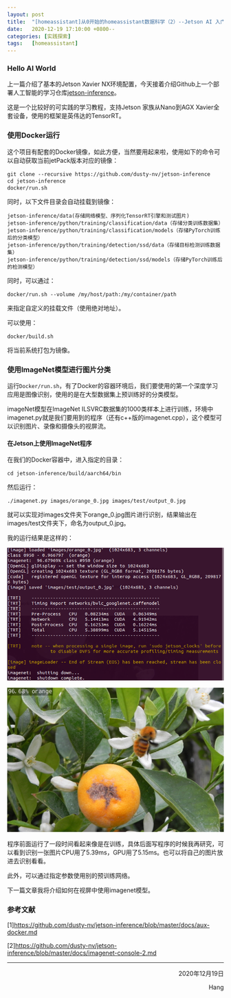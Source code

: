 ```yaml
---
layout: post
title:  "[homeassistant]从0开始的homeassistant数据科学（2）--Jetson AI 入门"
date:   2020-12-19 17:10:00 +0800--
categories: [实践探索]
tags:   [homeassistant]
---
```


### Hello AI World

上一篇介绍了基本的Jetson Xavier NX环境配置，今天接着介绍Github上一个部署人工智能的学习仓库[jetson-inference](https://github.com/dusty-nv/jetson-inference)。

这是一个比较好的可实践的学习教程，支持Jetson 家族从Nano到AGX Xavier全套设备，使用的框架是英伟达的TensorRT。

### 使用Docker运行

这个项目有配套的Docker镜像，如此方便，当然要用起来啦，使用如下的命令可以自动获取当前jetPack版本对应的镜像：

```shell
git clone --recursive https://github.com/dusty-nv/jetson-inference
cd jetson-inference
docker/run.sh
```

同时，以下文件目录会自动挂载到镜像：

```
jetson-inference/data(存储网络模型、序列化TensorRT引擎和测试图片)
jetson-inference/python/training/classification/data（存储分类训练数据集）
jetson-inference/python/training/classification/models（存储PyTorch训练后的分类模型）
jetson-inference/python/training/detection/ssd/data（存储目标检测训练数据集）
jetson-inference/python/training/detection/ssd/models（存储PyTorch训练后的检测模型）
```

同时，可以通过：

```shell
docker/run.sh --volume /my/host/path:/my/container/path
```

来指定自定义的挂载文件（使用绝对地址）。

可以使用：

```shell
docker/build.sh
```

将当前系统打包为镜像。

### 使用ImageNet模型进行图片分类

运行```Docker/run.sh```，有了Docker的容器环境后，我们要使用的第一个深度学习应用是图像识别，使用的是在大型数据集上预训练好的分类模型。

imageNet模型在ImageNet ILSVRC数据集的1000类样本上进行训练，环境中imagenet.py就是我们要用到的程序（还有c++版的imagenet.cpp），这个模型可以识别图片、录像和摄像头的视屏流。

#### 在Jetson上使用ImageNet程序

在我们的Docker容器中，进入指定的目录：

```shell
cd jetson-inference/build/aarch64/bin
```

然后运行：

```shell
./imagenet.py images/orange_0.jpg images/test/output_0.jpg 
```

就可以实现对images文件夹下orange_0.jpg图片进行识别，结果输出在images/test文件夹下，命名为output_0.jpg。

我的运行结果是这样的：

![shell输出](/images/20201221/shelloutput.png)

![图片识别结果](/images/20201221/output_0.jpg)

程序前面运行了一段时间看起来像是在训练，具体后面写程序的时候我再研究，可以看到识别一张图片CPU用了5.39ms，GPU用了5.15ms。也可以将自己的图片放进去识别看看。

此外，可以通过指定参数使用别的预训练网络。

下一篇文章我将介绍如何在视屏中使用imagenet模型。

### 参考文献

[1]https://github.com/dusty-nv/jetson-inference/blob/master/docs/aux-docker.md

[2]https://github.com/dusty-nv/jetson-inference/blob/master/docs/imagenet-console-2.md
___




<p align = "right">2020年12月19日</p>
<p align = "right">Hang</p>

